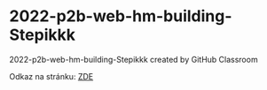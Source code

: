 # 2022-p2b-web-hm-building-Stepikkk
2022-p2b-web-hm-building-Stepikkk created by GitHub Classroom

Odkaz na stránku: [ZDE](https://pslib-cz.github.io/2022-p2b-web-hm-building-Stepikkk/)
